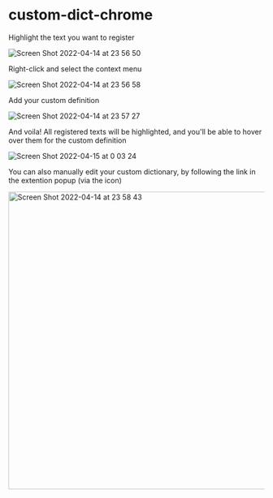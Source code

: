 # custom-dict-chrome

Highlight the text you want to register

![Screen Shot 2022-04-14 at 23 56 50](https://user-images.githubusercontent.com/17091013/163418693-845c6204-c0c0-4a0b-a21a-3e29f8dafcfd.png)

Right-click and select the context menu

![Screen Shot 2022-04-14 at 23 56 58](https://user-images.githubusercontent.com/17091013/163418804-3997d5cd-2f94-4b6f-89df-cc6dc0cd5e75.png)

Add your custom definition

![Screen Shot 2022-04-14 at 23 57 27](https://user-images.githubusercontent.com/17091013/163419027-3e8e1803-0951-426b-9ca6-0be95e9d8331.png)

And voila! All registered texts will be highlighted, and you'll be able to hover over them for the custom definition

![Screen Shot 2022-04-15 at 0 03 24](https://user-images.githubusercontent.com/17091013/163419109-a70a89d6-6853-4281-b11d-4a6fb724e42a.png)

You can also manually edit your custom dictionary, by following the link in the extention popup (via the icon)

<img width="587" alt="Screen Shot 2022-04-14 at 23 58 43" src="https://user-images.githubusercontent.com/17091013/163419296-75d13ed6-2e1d-46c0-893d-a8392507fd1d.png">
